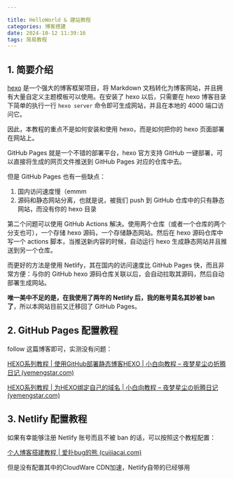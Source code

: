 ```yaml
---

title: HelloWorld & 建站教程
categories: 博客搭建
date: 2024-10-12 11:39:16
tags: 简易教程
---
```


## 1. 简要介绍

[hexo](https://hexo.nodejs.cn/) 是一个强大的博客框架项目，将 Markdown 文档转化为博客网站，并且拥有大量自定义主题模板可以使用。在安装了 hexo 以后，只需要在 hexo 博客目录下简单的执行一行 `hexo server` 命令即可生成网站，并且在本地的 4000 端口访问它。

因此，本教程的重点不是如何安装和使用 hexo，而是如何把你的 hexo 页面部署在网站上。

GitHub Pages 就是一个不错的部署平台，hexo 官方支持 GitHub 一键部署，可以直接将生成的网页文件推送到 GitHub Pages 对应的仓库中去。

但是 GitHub Pages 也有一些缺点：

1. 国内访问速度慢（emmm
2. 源码和静态网站分离，也就是说，被我们 push 到 GitHub 仓库中的只有静态网站，而没有你的 hexo 目录

第二个问题可以使用 GitHub Actions 解决。使用两个仓库（或者一个仓库的两个分支也可），一个存储 hexo 源码，一个存储静态网站。然后在 hexo 源码仓库中写一个 actions 脚本，当推送新内容的时候，自动运行 hexo 生成静态网站并且推送到另一个仓库。

而更好的方法是使用 Netlify，其在国内的访问速度比 GitHub Pages 快，而且非常方便：与你的 GitHub hexo 源码仓库关联以后，会自动拉取其源码，然后自动部署生成网站。

**唯一美中不足的是，在我使用了两年的 Netlify 后，我的账号莫名其妙被 ban 了**，所以本网站目前又迁移回了 GitHub Pages。

## 2. GitHub Pages 配置教程

follow 这篇博客即可，实测没有问题：

[HEXO系列教程 | 使用GitHub部署静态博客HEXO | 小白向教程 – 夜梦星尘の折腾日记 (yemengstar.com)](https://tech.yemengstar.com/hexo-tutorial-deploy-githubpages-beginner/)

[HEXO系列教程 | 为HEXO绑定自己的域名 | 小白向教程 – 夜梦星尘の折腾日记 (yemengstar.com)](https://tech.yemengstar.com/hexo-tutorial-use-your-domain-beginner/)

## 3. Netlify 配置教程

如果有幸能够注册 Netlify 账号而且不被 ban 的话，可以按照这个教程配置：

[个人博客搭建教程 | 爱扑bug的熊 (cuijiacai.com)](https://blog.cuijiacai.com/blog-building/)

但是没有配置其中的CloudWare CDN加速，Netlify自带的已经够用
